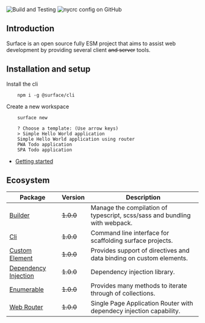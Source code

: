 ![Build and Testing](https://github.com/SurfaceJS/surface/workflows/Build%20and%20Testing/badge.svg?branch=master)
![nycrc config on GitHub](https://img.shields.io/nycrc/SurfaceJS/modules?config=.nycrc.json)

## Introduction
Surface is an open source fully ESM project that aims to assist web development by providing several client ~~and server~~ tools.

## Installation and setup

Install the cli
```
    npm i -g @surface/cli
```

Create a new workspace
```
    surface new

    ? Choose a template: (Use arrow keys)
    > Simple Hello World application
    Simple Hello World application using router
    PWA Todo application
    SPA Todo application
```

- [Getting started](packages/%40surface/custom-element/readme.md#getting-started)

## Ecosystem

| Package                                                                                                                     | Version   | Description                                                                |
| --------------------------------------------------------------------------------------------------------------------------- | --------- | -------------------------------------------------------------------------- |
| [Builder](packages/%40surface/builder/readme.md)                           | ~~1.0.0~~ | Manage the compilation of typescript, scss/sass and bundling with webpack. |
| [Cli](packages/%40surface/cli/readme.md)                                   | ~~1.0.0~~ | Command line interface for scaffolding surface projects.                   |
| [Custom Element](packages/%40surface/custom-element/readme.md)             | ~~1.0.0~~ | Provides support of directives and data binding on custom elements.        |
| [Dependency Injection](packages/%40surface/dependency-injection/readme.md) | ~~1.0.0~~ | Dependency injection library.                                              |
| [Enumerable](packages/%40surface/enumerable/readme.md)                     | ~~1.0.0~~ | Provides many methods to iterate through of collections.                   |
| [Web Router](packages/%40surface/web-router/readme.md)                     | ~~1.0.0~~ | Single Page Application Router with dependecy injection capability.        |
